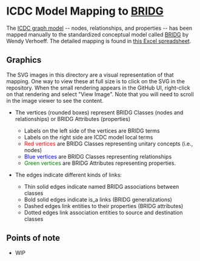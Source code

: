 # ICDC Model Mapping to [BRIDG](https://bridgmodel.nci.nih.gov/)

The [ICDC graph model](../model-desc) -- nodes, relationships, and properties -- has
been mapped manually to the standardized conceptual model called [BRIDG](https://bridgmodel.nci.nih.gov/) by Wendy Verhoeff. The detailed mapping is found in [this Excel spreadsheet](./ICDC%20Cross-Mapping%20of%20Data%20Sources%20and%20Standards%20-%2020200110.xlsx).

## Graphics

The SVG images in this directory are a visual representation of that mapping. One way to view these at full size is to click on the SVG in the repository. When the small rendering appears in the GitHub UI, right-click on that rendering and select "View Image". Note that you will need to scroll in the image viewer to see the content.

* The vertices (rounded boxes) represent BRIDG Classes (nodes and relationships) or BRIDG Attributes (properties)
  * Labels on the left side of the vertices are BRIDG terms
  * Labels on the right side are ICDC model local terms
  * <span style="color:red">Red vertices</span> are BRIDG Classes representing unitary concepts (i.e., nodes)
  * <span style="color:blue">Blue vertices</span> are BRIDG Classes representing relationships
  * <span style="color:green">Green vertices</span> are BRIDG Attributes representing properties. 
  
* The edges indicate different kinds of links:
  * Thin solid edges indicate named BRIDG associations between classes
  * Bold solid edges indicate is_a links (BRIDG generalizations)
  * Dashed edges link entities to their properties (BRIDG attributes)
  * Dotted edges link association entities to source and destination classes

## Points of note

* WIP

 
